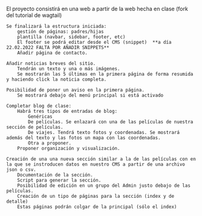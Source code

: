 El proyecto consistirá en una web a partir de la web hecha en clase (fork del tutorial de wagtail)

    Se finalizará la estructura iniciada:
        gestión de páginas: padres/hijas  
        plantilla (navbar, sidebar, footer, etc)  
        El footer se podrá editar desde el CMS (snippet)  **a día 22.02.2022 FALTA POR AÑADIR SNIPPETS**
        Añadir página de contacto.

    Añadir noticias breves del sitio.
        Tendrán un texto y una o más imágenes.
        Se mostrarán las 5 últimas en la primera página de forma resumida y haciendo click la noticia completa.

    Posibilidad de poner un aviso en la primera página.
        Se mostrará debajo del menú principal si está activado

    Completar blog de clase:
        Habrá tres tipos de entradas de blog:
            Genéricas
            De películas. Se enlazará con una de las películas de nuestra sección de películas.
            De viajes. Tendrá texto fotos y coordenadas. Se mostrará además del texto y las fotos un mapa con las coordenadas.
            Otra a proponer.
        Proponer organización y visualización.

    Creación de una una nueva sección similar a la de las películas con en la que se instroducen datos en nuestro CMS a partir de una archivo json o csv.
        Documentación de la sección.
        Script para generar la sección.
        Posibilidad de edición en un grupo del Admin justo debajo de las películas.
        Creación de un tipo de páginas para la sección (index y de detalle)
        Estas páginas podrán colgar de la principal (sólo el index)
